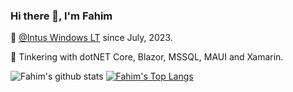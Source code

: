### Hi there 👋, I'm Fahim

💼 [@Intus Windows LT](http://www.relisource.com/) since July, 2023.

🔭 Tinkering with dotNET Core, Blazor, MSSQL, MAUI and Xamarin.

![Fahim's github stats](https://github-readme-stats.zohan.tech/api?username=fahimshahrierrasel&show_icons=true&theme=dracula)
[![Fahim's Top Langs](https://github-readme-stats.zohan.tech/api/top-langs/?username=fahimshahrierrasel&langs_count=10&hide=php,html,css,asp,cpp&layout=compact&theme=dracula)](https://github.com/anuraghazra/github-readme-stats)
